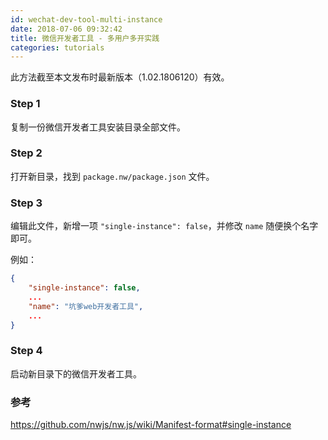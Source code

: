```yaml
---
id: wechat-dev-tool-multi-instance
date: 2018-07-06 09:32:42
title: 微信开发者工具 - 多用户多开实践
categories: tutorials
---
```


此方法截至本文发布时最新版本（1.02.1806120）有效。

### Step 1

复制一份微信开发者工具安装目录全部文件。

### Step 2

打开新目录，找到 `package.nw/package.json` 文件。

### Step 3

编辑此文件，新增一项 `"single-instance": false`，并修改 `name` 随便换个名字即可。

例如：

```json
{
    "single-instance": false,
    ...
    "name": "坑爹web开发者工具",
    ...
}
```

### Step 4

启动新目录下的微信开发者工具。

### 参考

<https://github.com/nwjs/nw.js/wiki/Manifest-format#single-instance>
